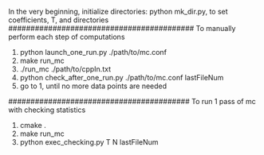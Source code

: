 In the very beginning, initialize directories:
python mk_dir.py, to set coefficients, T, and directories
##########################################
To manually perform each step of computations
1. python launch_one_run.py ./path/to/mc.conf
2. make run_mc
3. ./run_mc ./path/to/cppIn.txt
4. python check_after_one_run.py ./path/to/mc.conf lastFileNum
5. go to 1, until no more data points are needed

#########################################
To run 1 pass of mc with checking statistics
1. cmake .
2. make run_mc
3. python exec_checking.py T N lastFileNum